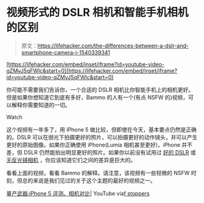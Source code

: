 # 视频形式的 DSLR 相机和智能手机相机的区别

> 原文：<https://lifehacker.com/the-differences-between-a-dslr-and-smartphone-camera-i-1540339341>

 [https://lifehacker.com/embed/inset/iframe?id=youtube-video-qZMvJ5qFWlc&start=0](https://lifehacker.com/embed/inset/iframe?id=youtube-video-qZMvJ5qFWlc&start=0) 

你可能不需要我们告诉你，一个合适的 DSLR 相机比你智能手机上的相机更好。但是如果你想知道它到底有多好，Bammo 的人有一个(有点 NSFW 的)视频，可以解释你需要知道的一切。

Watch

这个视频有一年多了，用 iPhone 5 做比较，但即使在今天，基本要点仍然是正确的。DSLR 可以在弱光下拍摄更好的照片，可以拍摄更好的动作镜头，并可以产生更好的原始图像。如果你正确使用 iPhone(Lumia 相机甚至更好)，iPhone 并不差，但 DSLR 仍然能拍出明显更好的照片。如果你以前没有试用过 [好的 DSLR](http://lifehacker.com/five-best-dslrs-5982944) 或 [无反光镜相机](http://lifehacker.com/five-best-mirrorless-interchangeable-lens-cameras-5992048) ，你应该知道它们之间的差异是巨大的。

看看上面的视频，看看 Bammo 的解释。请注意，该视频有一些轻微的 NSFW 时刻，但总的来说是我们见过的关于这个主题的最好的视频之一。

[量产武器:iPhone 5 评测、相机对比](http://www.youtube.com/watch?v=qZMvJ5qFWlc)| YouTube via[f stoppers](http://fstoppers.com/how-does-the-iphone-5-camera-compare-to-a-dslr)